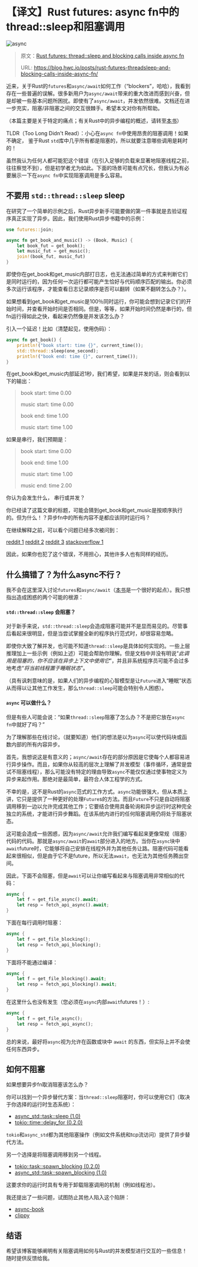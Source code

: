 # 【译文】Rust futures: async fn中的thread::sleep和阻塞调用 

![async](img/async.jpeg)

> 原文：[Rust futures: thread::sleep and blocking calls inside async fn](https://blog.hwc.io/posts/rust-futures-threadsleep-and-blocking-calls-inside-async-fn/)
>
> URL:    https://blog.hwc.io/posts/rust-futures-threadsleep-and-blocking-calls-inside-async-fn/

近来，关于Rust的`futures`和`async/await`如何工作（“blockers”，哈哈），我看到存在一些普遍的误解。很多新用户为`async/await`带来的重大改进而感到兴奋，但是却被一些基本问题所困扰。即使有了`async/await`，并发依然很难。文档还在进一步充实，阻塞/非阻塞之间的交互很棘手。希望本文对你有所帮助。

（本篇主要是关于特定的痛点；有关Rust中的异步编程的概述，请转至[本书](https://rust-lang.github.io/async-book/index.html)）

TLDR（Too Long Didn't Read）：小心在`async fn`中使用昂贵的阻塞调用！如果不确定， 鉴于Rust `std`库中几乎所有都是阻塞的，所以就要注意哪些调用是耗时的！

虽然我认为任何人都可能犯这个错误（在引入足够的负载来显著地阻塞线程之前，往往察觉不到），但是初学者尤为如此。下面的场景可能有点冗长，但我认为有必要展示一下在`async fn`中实现阻塞调用是多么容易。

## 不要用 `std::thread::sleep` sleep

在研究了一个简单的示例之后，Rust异步新手可能要做的第一件事就是去验证程序真正实现了异步。因此，我们使用Rust异步书籍中的示例：

```rust
use futures::join;

async fn get_book_and_music() -> (Book, Music) {
    let book_fut = get_book();
    let music_fut = get_music();
    join!(book_fut, music_fut)
}
```

即使你在get_book和get_music内部打日志，也无法通过简单的方式来判断它们是同时运行的，因为任何一次运行都可能产生恰好与代码顺序匹配的输出。你必须多次运行该程序，才能查看日志记录顺序是否可以翻转（如果不翻转怎么办？）。

如果想看到get_book和get_music是100％同时运行，你可能会想到记录它们的开始时间，并查看开始时间是否相同。但是，等等，如果开始时间仍然是串行的，但fn运行得如此之快，看起来仍然像是并发该怎么办？

引入一个延迟！比如（清楚起见，使用伪码）：

```rust
async fn get_book() {
    println!("book start: time {}", current_time());
    std::thread::sleep(one_second);
    println!("book end: time {}", current_time());
}
```

在get_book和get_music内部延迟1秒，我们希望，如果是并发的话，则会看到以下的输出：

> book start: time 0.00 
>
> music start: time 0.00 
>
> book end: time 1.00 
>
> music start: time 1.00

如果是串行，我们预期是：

>  book start: time 0.00 
>
> book end: time 1.00 
>
> music start: time 1.00 
>
> music end: time 2.00

你认为会发生什么， 串行或并发？

你已经读了这篇文章的标题，可能会猜到get_book和get_music是按顺序执行的。但为什么！？异步fn中的所有内容不是都应该同时运行吗？

在继续解释之前，可以看个问题已经多次被问到： 

[reddit 1](https://old.reddit.com/r/rust/comments/e1gxf8/not_understanding_asyncawait_properly/) [reddit 2](https://old.reddit.com/r/rust/comments/dtp6z7/what_can_i_actually_do_with_the_new_async_fn/) [reddit 3](https://old.reddit.com/r/rust/comments/dt0ruy/how_to_await_futures_concurrently/) [stackoverflow 1](https://stackoverflow.com/questions/52313031/how-to-run-multiple-futures-that-call-threadsleep-in-parallel) 

因此，如果你也犯了这个错误，不用担心，其他许多人也有同样的经历。

## 什么搞错了？为什么async不行？

我不会在这里深入讨论`futures`和`async/await`（[本书](https://rust-lang.github.io/async-book/index.html)是一个很好的起点）。我只想指出造成困惑的两个可能的根源：

#### `std::thread::sleep` 会阻塞？

对于新手来说，`std::thread::sleep`会造成阻塞可能并不是显而易见的。尽管事后看起来很明显，但是当尝试掌握全新的程序执行范式时，却很容易忽略。 

即使你大致了解并发，也可能不知道`thread::sleep`是具体如何实现的。一些上层推理加上一些示例（例如上述）可能会帮助你理解。但是文档中并没有明说“*此调用是阻塞的，你不应该在异步上下文中使用它*”，并且非系统程序员可能不会过多地考虑“*将当前线程置于睡眠状态*”。

（具有讽刺意味的是，如果人们的异步编程的心智模型是让`Future`进入“睡眠”状态从而得以让其他工作发生，那么`thread::sleep`可能会特别令人困惑）。

####  `async` 可以做什么？

但是有些人可能会说：“如果`thread::sleep`阻塞了怎么办？不是把它放在`async fn`中就好了吗？”

为了理解那些在线讨论，（就要知道）他们的想法是以为`async`可以使代码块或函数内部的所有内容异步。

 首先，我想说这是有意义的；`async/await`存在的部分原因是它使每个人都容易进行异步操作。而且，如果你从较高的层次上理解了并发模型（事件循环，通常是尝试不阻塞线程），那么可能没有特定的理由导致`async`不能仅仅通过使事物定义为异步来起作用。那绝对是最简单，最符合人体工程学的方式。 

不幸的是，这不是Rust的`async`范式的工作方式。`async`功能很强大，但从本质上讲，它只是提供了一种更好的处理`Future`s的方法。而且`Future`不只是自动将阻塞调用移到一边以允许完成其他工作；它要结合使用具备轮询和异步运行时这种完全独立的系统，才能进行异步舞蹈。在该系统内进行的任何阻塞调用仍将处于阻塞状态。 

这可能会造成一些困惑，因为`async/await`允许我们编写看起来更像常规（阻塞）代码的代码。那就是`async/await`的`await`部分进入的地方。当你在`async`块中`await`future时，它能够将自己安排在线程外并为其他任务让路。阻塞代码可能看起来很相似，但是由于它不是future，所以无法`await`，也无法为其他任务腾出空间。

因此，下面不会阻塞，但是`await`可以让你编写看起来与阻塞调用非常相似的代码：

```rust
async {
    let f = get_file_async().await;
    let resp = fetch_api_async().await;
}
```

下面在每行调用时阻塞：

```rust
async {
    let f = get_file_blocking();
    let resp = fetch_api_blocking();
}
```

下面将不能通过编译：

```rust
async {
    let f = get_file_blocking().await;
    let resp = fetch_api_blocking().await;
}
```

在这里什么也没有发生（您必须在`async`内部`await`futures！）:

```rust
async {
    let f = get_file_async();
    let resp = fetch_api_async();
}
```

总的来说，最好将`async`视为允许在函数或块中 `await` 的东西，但实际上并不会使任何东西异步。

## 如何不阻塞

如果想要异步fn取消阻塞该怎么办？ 

你可以找到一个异步替代方案：当`thread::sleep`阻塞时，你可以使用它们（取决于你选择的运行时生态系统）：

- [async_std::task::sleep (1.0)](https://docs.rs/async-std/1.1.0/async_std/task/fn.sleep.html)
- [tokio::time::delay_for (0.2.0)](https://docs.rs/tokio/0.2.0/tokio/time/fn.delay_for.html)

`tokio`和`async_std`都为其他阻塞操作（例如文件系统和tcp流访问）提供了异步替代方法。

另一个选择是将阻塞调用移到另一个线程。

- [tokio::task::spawn_blocking (0.2.0)](https://docs.rs/tokio/0.2.0/tokio/task/fn.spawn_blocking.html)
- [async_std::task::spawn_blocking (1.0)](https://docs.rs/async-std/1.1.0/async_std/task/fn.spawn_blocking.html)

这要求你的运行时具有专用于卸载阻塞调用的机制（例如线程池）。

我还提出了一些问题，试图防止其他人陷入这个陷阱：

- [async-book](https://github.com/rust-lang/async-book/issues/64)
- [clippy](https://github.com/rust-lang/rust-clippy/issues/4377)

## 结语

希望该博客能够阐明有关阻塞调用如何与Rust的并发模型进行交互的一些信息！随时提供反馈给我。



